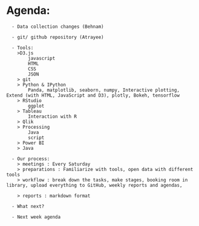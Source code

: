 # Agenda:

	  - Data collection changes (Behnam)

	  - git/ github repository (Atrayee)

	  - Tools:
		>D3.js
			javascript
			HTML
			CSS
			JSON
		> git
		> Python & IPython
			Panda, matplotlib, seaborn, numpy, Interactive plotting, Extend (with HTML, JavaScript and D3), plotly, Bokeh, tensorflow
		> RStudio
			ggplot
		> Tableau
			Interaction with R
		> Qlik
		> Processing
			Java
			script
		> Power BI
		> Java

	  - Our process:
		> meetings : Every Saturday
		> preparations : Familiarize with tools, open data with different tools
		> workflow : break down the tasks, make stages, booking room in library, upload everything to GitHub, weekly reports and agendas,

		> reports : markdown format

	  - What next?

	  - Next week agenda
